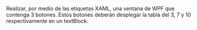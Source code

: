 Realizar, por medio de las etiquetas XAML, una ventana de WPF que contenga 3 botones. Estos botones deberán desplegar la tabla del 
3, 7 y 10 respectivamente en un textBlock.